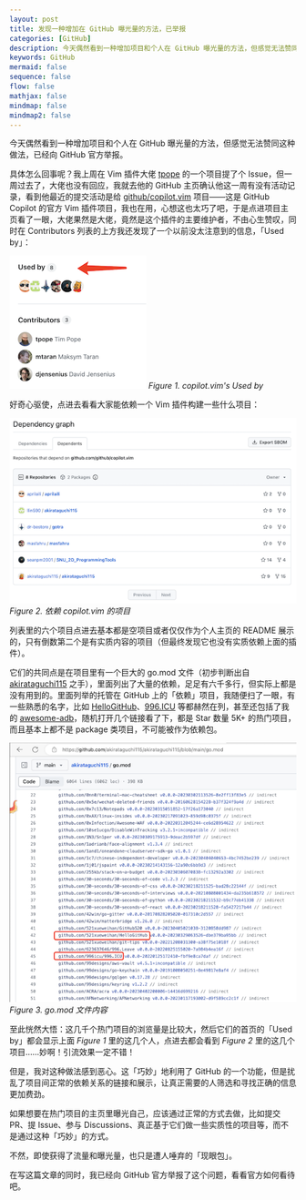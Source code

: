 ```yaml
---
layout: post
title: 发现一种增加在 GitHub 曝光量的方法，已举报
categories: [GitHub]
description: 今天偶然看到一种增加项目和个人在 GitHub 曝光量的方法，但感觉无法赞同这种做法，已经向 GitHub 官方举报。
keywords: GitHub
mermaid: false
sequence: false
flow: false
mathjax: false
mindmap: false
mindmap2: false
---
```


今天偶然看到一种增加项目和个人在 GitHub 曝光量的方法，但感觉无法赞同这种做法，已经向 GitHub 官方举报。

具体怎么回事呢？我上周在 Vim 插件大佬 [tpope][1] 的一个项目提了个 Issue，但一周过去了，大佬也没有回应，我就去他的 GitHub 主页确认他这一周有没有活动记录，看到他最近的提交活动是给 [github/copilot.vim][2] 项目——这是 GitHub Copilot 的官方 Vim 插件项目，我也在用，心想这也太巧了吧，于是点进项目主页看了一眼，大佬果然是大佬，竟然是这个插件的主要维护者，不由心生赞叹，同时在 Contributors 列表的上方我还发现了一个以前没太注意到的信息，「Used by」：

![](/images/posts/github/github-project-used-by.png)
*Figure 1. copilot.vim's Used by*

好奇心驱使，点进去看看大家能依赖一个 Vim 插件构建一些什么项目：

![](/images/posts/github/repositories-depend-on-copilot.png)
*Figure 2. 依赖 copilot.vim 的项目*

列表里的六个项目点进去基本都是空项目或者仅仅作为个人主页的 README 展示的，只有倒数第二个是有实质内容的项目（但最终发现它也没有实质依赖上面的插件）。

它们的共同点是在项目里有一个巨大的 go.mod 文件（初步判断出自 [akirataguchi115][6] 之手），里面列出了大量的依赖，足足有六千多行，但实际上都是没有用到的。里面列举的托管在 GitHub 上的「依赖」项目，我随便扫了一眼，有一些熟悉的名字，比如 [HelloGitHub][3]、[996.ICU][4] 等都赫然在列，甚至还包括了我的 [awesome-adb][5]，随机打开几个链接看了下，都是 Star 数量 5K+ 的热门项目，而且基本上都不是 package 类项目，不可能被作为依赖包。

![](/images/posts/github/go-mod-contents.png)
*Figure 3. go.mod 文件内容*

至此恍然大悟：这几千个热门项目的浏览量是比较大，然后它们的首页的「Used by」都会显示上面 *Figure 1* 里的这几个人，点进去都会看到 *Figure 2* 里的这几个项目……妙啊！引流效果一定不错！

但是，我对这种做法感到恶心。这「巧妙」地利用了 GitHub 的一个功能，但是扰乱了项目间正常的依赖关系的链接和展示，让真正需要的人筛选和寻找正确的信息更加费劲。

如果想要在热门项目的主页里曝光自己，应该通过正常的方式去做，比如提交 PR、提 Issue、参与 Discussions、真正基于它们做一些实质性的项目等，而不是通过这种「巧妙」的方式。

不然，即使获得了流量和曝光量，也只是遭人唾弃的「现眼包」。

在写这篇文章的同时，我已经向 GitHub 官方举报了这个问题，看看官方如何看待吧。

[1]: https://github.com/tpope
[2]: https://github.com/github/copilot.vim
[3]: https://github.com/521xueweihan/HelloGitHub
[4]: https://github.com/996icu/996.ICU
[5]: https://github.com/andrewyghub/awesome-adb
[6]: https://github.com/akirataguchi115
